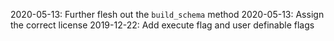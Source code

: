 2020-05-13: Further flesh out the `build_schema` method
2020-05-13: Assign the correct license
2019-12-22: Add execute flag and user definable flags


